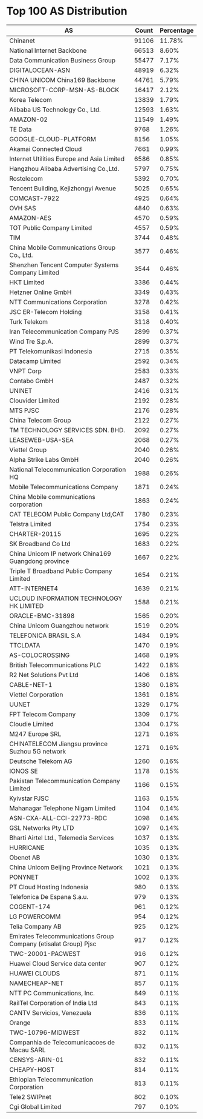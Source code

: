# Top 100 AS Distribution
| AS | Count | Percentage |
|----|----|----|
| Chinanet | 91106 | 11.78% |
| National Internet Backbone | 66513 | 8.60% |
| Data Communication Business Group | 55477 | 7.17% |
| DIGITALOCEAN-ASN | 48919 | 6.32% |
| CHINA UNICOM China169 Backbone | 44761 | 5.79% |
| MICROSOFT-CORP-MSN-AS-BLOCK | 16417 | 2.12% |
| Korea Telecom | 13839 | 1.79% |
| Alibaba US Technology Co., Ltd. | 12593 | 1.63% |
| AMAZON-02 | 11549 | 1.49% |
| TE Data | 9768 | 1.26% |
| GOOGLE-CLOUD-PLATFORM | 8156 | 1.05% |
| Akamai Connected Cloud | 7661 | 0.99% |
| Internet Utilities Europe and Asia Limited | 6586 | 0.85% |
| Hangzhou Alibaba Advertising Co.,Ltd. | 5797 | 0.75% |
| Rostelecom | 5392 | 0.70% |
| Tencent Building, Kejizhongyi Avenue | 5025 | 0.65% |
| COMCAST-7922 | 4925 | 0.64% |
| OVH SAS | 4840 | 0.63% |
| AMAZON-AES | 4570 | 0.59% |
| TOT Public Company Limited | 4557 | 0.59% |
| TIM | 3744 | 0.48% |
| China Mobile Communications Group Co., Ltd. | 3577 | 0.46% |
| Shenzhen Tencent Computer Systems Company Limited | 3544 | 0.46% |
| HKT Limited | 3386 | 0.44% |
| Hetzner Online GmbH | 3349 | 0.43% |
| NTT Communications Corporation | 3278 | 0.42% |
| JSC ER-Telecom Holding | 3158 | 0.41% |
| Turk Telekom | 3118 | 0.40% |
| Iran Telecommunication Company PJS | 2899 | 0.37% |
| Wind Tre S.p.A. | 2899 | 0.37% |
| PT Telekomunikasi Indonesia | 2715 | 0.35% |
| Datacamp Limited | 2592 | 0.34% |
| VNPT Corp | 2583 | 0.33% |
| Contabo GmbH | 2487 | 0.32% |
| UNINET | 2416 | 0.31% |
| Clouvider Limited | 2192 | 0.28% |
| MTS PJSC | 2176 | 0.28% |
| China Telecom Group | 2122 | 0.27% |
| TM TECHNOLOGY SERVICES SDN. BHD. | 2092 | 0.27% |
| LEASEWEB-USA-SEA | 2068 | 0.27% |
| Viettel Group | 2040 | 0.26% |
| Alpha Strike Labs GmbH | 2040 | 0.26% |
| National Telecommunication Corporation HQ | 1988 | 0.26% |
| Mobile Telecommunications Company | 1871 | 0.24% |
| China Mobile communications corporation | 1863 | 0.24% |
| CAT TELECOM Public Company Ltd,CAT | 1780 | 0.23% |
| Telstra Limited | 1754 | 0.23% |
| CHARTER-20115 | 1695 | 0.22% |
| SK Broadband Co Ltd | 1683 | 0.22% |
| China Unicom IP network China169 Guangdong province | 1667 | 0.22% |
| Triple T Broadband Public Company Limited | 1654 | 0.21% |
| ATT-INTERNET4 | 1639 | 0.21% |
| UCLOUD INFORMATION TECHNOLOGY HK LIMITED | 1588 | 0.21% |
| ORACLE-BMC-31898 | 1565 | 0.20% |
| China Unicom Guangzhou network | 1519 | 0.20% |
| TELEFONICA BRASIL S.A | 1484 | 0.19% |
| TTCLDATA | 1470 | 0.19% |
| AS-COLOCROSSING | 1468 | 0.19% |
| British Telecommunications PLC | 1422 | 0.18% |
| R2 Net Solutions Pvt Ltd | 1406 | 0.18% |
| CABLE-NET-1 | 1380 | 0.18% |
| Viettel Corporation | 1361 | 0.18% |
| UUNET | 1329 | 0.17% |
| FPT Telecom Company | 1309 | 0.17% |
| Cloudie Limited | 1304 | 0.17% |
| M247 Europe SRL | 1271 | 0.16% |
| CHINATELECOM Jiangsu province Suzhou 5G network | 1271 | 0.16% |
| Deutsche Telekom AG | 1260 | 0.16% |
| IONOS SE | 1178 | 0.15% |
| Pakistan Telecommunication Company Limited | 1166 | 0.15% |
| Kyivstar PJSC | 1163 | 0.15% |
| Mahanagar Telephone Nigam Limited | 1104 | 0.14% |
| ASN-CXA-ALL-CCI-22773-RDC | 1098 | 0.14% |
| GSL Networks Pty LTD | 1097 | 0.14% |
| Bharti Airtel Ltd., Telemedia Services | 1037 | 0.13% |
| HURRICANE | 1035 | 0.13% |
| Obenet AB | 1030 | 0.13% |
| China Unicom Beijing Province Network | 1021 | 0.13% |
| PONYNET | 1002 | 0.13% |
| PT Cloud Hosting Indonesia | 980 | 0.13% |
| Telefonica De Espana S.a.u. | 979 | 0.13% |
| COGENT-174 | 961 | 0.12% |
| LG POWERCOMM | 954 | 0.12% |
| Telia Company AB | 925 | 0.12% |
| Emirates Telecommunications Group Company (etisalat Group) Pjsc | 917 | 0.12% |
| TWC-20001-PACWEST | 916 | 0.12% |
| Huawei Cloud Service data center | 907 | 0.12% |
| HUAWEI CLOUDS | 871 | 0.11% |
| NAMECHEAP-NET | 857 | 0.11% |
| NTT PC Communications, Inc. | 849 | 0.11% |
| RailTel Corporation of India Ltd | 843 | 0.11% |
| CANTV Servicios, Venezuela | 836 | 0.11% |
| Orange | 833 | 0.11% |
| TWC-10796-MIDWEST | 832 | 0.11% |
| Companhia de Telecomunicacoes de Macau SARL | 832 | 0.11% |
| CENSYS-ARIN-01 | 832 | 0.11% |
| CHEAPY-HOST | 814 | 0.11% |
| Ethiopian Telecommunication Corporation | 813 | 0.11% |
| Tele2 SWIPnet | 802 | 0.10% |
| Cgi Global Limited | 797 | 0.10% |
